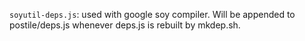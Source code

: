 `soyutil-deps.js`: used with google soy compiler. Will be appended to
postile/deps.js whenever deps.js is rebuilt by mkdep.sh.
